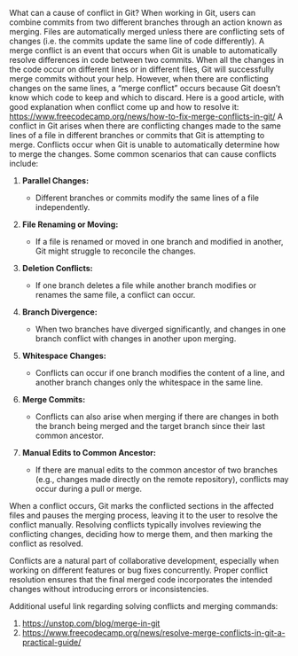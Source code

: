 What can a cause of conflict in Git? 
When working in Git, users can combine commits from two different branches through an action known as merging. Files are automatically merged unless there are conflicting sets of changes (i.e. the commits update the same line of code differently).
A merge conflict is an event that occurs when Git is unable to automatically resolve differences in code between two commits.
When all the changes in the code occur on different lines or in different files, Git will successfully merge commits without your help.
However, when there are conflicting changes on the same lines, a “merge conflict” occurs because Git doesn’t know which code to keep and which to discard.
Here is a good article, with good explanation when conflict come up and how to resolve it: https://www.freecodecamp.org/news/how-to-fix-merge-conflicts-in-git/
A conflict in Git arises when there are conflicting changes made to the same lines of a file in different branches or commits that Git is attempting to merge. Conflicts occur when Git is unable to automatically determine how to merge the changes. Some common scenarios that can cause conflicts include:

1. **Parallel Changes:**
   - Different branches or commits modify the same lines of a file independently.

2. **File Renaming or Moving:**
   - If a file is renamed or moved in one branch and modified in another, Git might struggle to reconcile the changes.

3. **Deletion Conflicts:**
   - If one branch deletes a file while another branch modifies or renames the same file, a conflict can occur.

4. **Branch Divergence:**
   - When two branches have diverged significantly, and changes in one branch conflict with changes in another upon merging.

5. **Whitespace Changes:**
   - Conflicts can occur if one branch modifies the content of a line, and another branch changes only the whitespace in the same line.

6. **Merge Commits:**
   - Conflicts can also arise when merging if there are changes in both the branch being merged and the target branch since their last common ancestor.

7. **Manual Edits to Common Ancestor:**
   - If there are manual edits to the common ancestor of two branches (e.g., changes made directly on the remote repository), conflicts may occur during a pull or merge.

When a conflict occurs, Git marks the conflicted sections in the affected files and pauses the merging process, leaving it to the user to resolve the conflict manually. Resolving conflicts typically involves reviewing the conflicting changes, deciding how to merge them, and then marking the conflict as resolved.

Conflicts are a natural part of collaborative development, especially when working on different features or bug fixes concurrently. Proper conflict resolution ensures that the final merged code incorporates the intended changes without introducing errors or inconsistencies.

Additional useful link regarding solving conflicts and merging commands: 
1. https://unstop.com/blog/merge-in-git
2. https://www.freecodecamp.org/news/resolve-merge-conflicts-in-git-a-practical-guide/